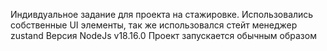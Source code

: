 Индивдуальное задание для проекта на стажировке.
Использовались собственные UI элементы, так же использовался стейт менеджер zustand
Версия NodeJs v18.16.0
Проект запускается обычным образом
 
 
